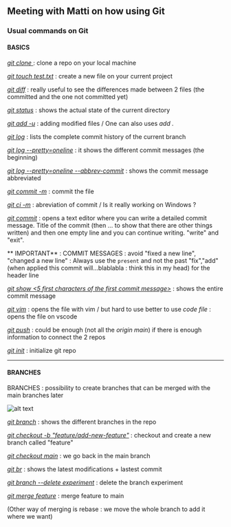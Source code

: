 ## Meeting with Matti on how using Git

### Usual commands on Git

#### BASICS

<ins>*git clone <URL>*</ins> : clone a repo on your local machine

<ins>*git touch test.txt*</ins> : create a new file on your current project

<ins>*git diff*</ins> : really useful to see the differences made between 2 files (the committed and the one not committed yet)

<ins>*git status*</ins> : shows the actual state of the current directory

<ins>*git add -u*</ins> : adding modified files / One can also uses *add .*

<ins>*git log*</ins> : lists the complete commit history of the current branch

<ins>*git log --pretty=oneline*</ins> : it shows the different commit messages (the beginning)

<ins>*git log --pretty=oneline --abbrev-commit*</ins> : shows the commit message abbreviated

<ins>*git commit -m*</ins> : commit the file 

<ins>*git ci -m*</ins> : abreviation of commit / Is it really working on Windows ?

<ins>*git commit*</ins> : opens a text editor where you can write a detailed commit message. Title of the commit (then ... to show that there are other things written) and then one empty line and you can continue writing. "write" and "exit".

** IMPORTANT** : COMMIT MESSAGES : avoid "fixed a new line", "changed a new line" : Always use the `present` and not the past "fix","add" (when applied this commit will...blablabla : think this in my head) for the header line

<ins>*git show <5 first characters of the first commit message>*</ins> : shows the entire commit message

<ins>*git vim*</ins> : opens the file with vim / but hard to use better to use *code file* : opens the file on vscode

<ins>*git push*</ins> : could be enough (not all the *origin main*) if there is enough information to connect the 2 repos

<ins>*git init*</ins> : initialize git repo

---

#### BRANCHES

BRANCHES : possibility to create branches that can be merged with the main branches later

![alt text]("branches.png")
 
<ins>*git branch*</ins> : shows the different branches in the repo

<ins>*git checkout -b "feature/add-new-feature"*</ins> : checkout and create a new branch called "feature"

<ins>*git checkout main*</ins> : we go back in the main branch

<ins>*git br*</ins> : shows the latest modifications + lastest commit

<ins>*git branch --delete experiment*</ins> : delete the branch experiment

<ins>*git merge feature*</ins> : merge feature to main

(Other way of merging is rebase : we move the whole branch to add it where we want)

